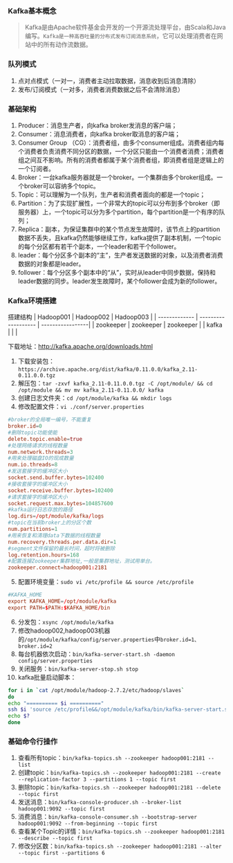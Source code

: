 ### Kafka基本概念
> Kafka是由Apache软件基金会开发的一个开源流处理平台，由Scala和Java编写。`Kafka是一种高吞吐量的分布式发布订阅消息系统`，它可以处理消费者在网站中的所有动作流数据。

### 队列模式
1. 点对点模式（一对一，消费者主动拉取数据，消息收到后消息清除）
2. 发布/订阅模式（一对多，消费者消费数据之后不会清除消息）

### 基础架构
1. Producer：消息生产者，向kafka broker发消息的客户端；
2. Consumer：消息消费者，向kafka broker取消息的客户端；
3. Consumer Group （CG）：消费者组，由多个consumer组成。消费者组内每个消费者负责消费不同分区的数据，一个分区只能由一个消费者消费；消费者组之间互不影响。所有的消费者都属于某个消费者组，即消费者组是逻辑上的一个订阅者。
4. Broker：一台kafka服务器就是一个broker。一个集群由多个broker组成。一个broker可以容纳多个topic。
5. Topic：可以理解为一个队列，生产者和消费者面向的都是一个topic；
6. Partition：为了实现扩展性，一个非常大的topic可以分布到多个broker（即服务器）上，一个topic可以分为多个partition，每个partition是一个有序的队列；
7. Replica：副本，为保证集群中的某个节点发生故障时，该节点上的partition数据不丢失，且kafka仍然能够继续工作，kafka提供了副本机制，一个topic的每个分区都有若干个副本，一个leader和若干个follower。
8. leader：每个分区多个副本的“主”，生产者发送数据的对象，以及消费者消费数据的对象都是leader。
9. follower：每个分区多个副本中的“从”，实时从leader中同步数据，保持和leader数据的同步。leader发生故障时，某个follower会成为新的follower。


### Kafka环境搭建
搭建结构
| Hadoop001     | Hadoop002           | Hadoop003        |
| ------------- | ------------------- | -----------------|
| zookeeper     | zookeeper           | zookeeper        |
| kafka         |                     |                  |

下载地址：http://kafka.apache.org/downloads.html

1. 下载安装包：`https://archive.apache.org/dist/kafka/0.11.0.0/kafka_2.11-0.11.0.0.tgz`
2. 解压包：`tar -zxvf kafka_2.11-0.11.0.0.tgz -C /opt/module/ && cd /opt/module && mv mv kafka_2.11-0.11.0.0/ kafka`
3. 创建日志文件夹：`cd /opt/module/kafka && mkdir logs`
4. 修改配置文件：`vi ./conf/server.properties`
```conf
#broker的全局唯一编号，不能重复
broker.id=0
#删除topic功能使能
delete.topic.enable=true
#处理网络请求的线程数量
num.network.threads=3
#用来处理磁盘IO的现成数量
num.io.threads=8
#发送套接字的缓冲区大小
socket.send.buffer.bytes=102400
#接收套接字的缓冲区大小
socket.receive.buffer.bytes=102400
#请求套接字的缓冲区大小
socket.request.max.bytes=104857600
#kafka运行日志存放的路径	
log.dirs=/opt/module/kafka/logs
#topic在当前broker上的分区个数
num.partitions=1
#用来恢复和清理data下数据的线程数量
num.recovery.threads.per.data.dir=1
#segment文件保留的最长时间，超时将被删除
log.retention.hours=168
#配置连接Zookeeper集群地址,一般是集群地址，测试用单台。
zookeeper.connect=hadoop001:2181
```

5. 配置环境变量：`sudo vi /etc/profile && source /etc/profile`
```conf
#KAFKA_HOME
export KAFKA_HOME=/opt/module/kafka
export PATH=$PATH:$KAFKA_HOME/bin
```

6. 分发包：`xsync /opt/module/kafka`
7. 修改hadoop002,hadoop003机器的`/opt/module/kafka/config/server.properties`中`broker.id=1、broker.id=2`
8. 每台机器依次启动：`bin/kafka-server-start.sh -daemon config/server.properties`
9. 关闭服务：`bin/kafka-server-stop.sh stop`
10. kafka批量启动脚本：
```sh
for i in `cat /opt/module/hadoop-2.7.2/etc/hadoop/slaves`
do
echo "========== $i ==========" 
ssh $i 'source /etc/profile&&/opt/module/kafka/bin/kafka-server-start.sh -daemon /opt/module/kafka/config/server.properties'
echo $?
done
```

### 基础命令行操作
1. 查看所有topic：`bin/kafka-topics.sh --zookeeper hadoop001:2181 --list`
2. 创建topic：`bin/kafka-topics.sh --zookeeper hadoop001:2181 --create --replication-factor 3 --partitions 1 --topic first`
3. 删除topic：`bin/kafka-topics.sh --zookeeper hadoop001:2181 --delete --topic first`
4. 发送消息：`bin/kafka-console-producer.sh --broker-list hadoop001:9092 --topic first`
5. 消费消息：`bin/kafka-console-consumer.sh --bootstrap-server hadoop001:9092 --from-beginning --topic first`
6. 查看某个Topic的详情：`bin/kafka-topics.sh --zookeeper hadoop001:2181 --describe --topic first`
7. 修改分区数：`bin/kafka-topics.sh --zookeeper hadoop001:2181 --alter --topic first --partitions 6`
